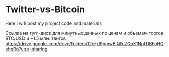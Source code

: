 # Twitter-vs-Bitcoin
Here i will post my project code and materials

Ссылка на гугл-диск для минутных данных по ценам и объемам торгов BTC/USD и ~1.5 млн. твитов
https://drive.google.com/drive/folders/12cFd9pmwBiQfuZQaX1NpfDBFoHQehqRq?usp=sharing
